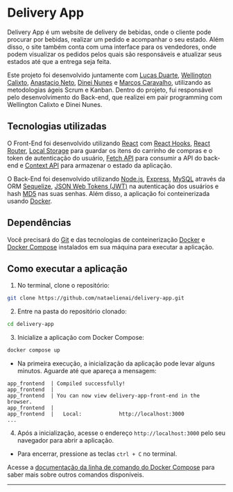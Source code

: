 # Delivery App

Delivery App é um website de delivery de bebidas, onde o cliente pode procurar por bebidas, realizar um pedido e acompanhar o seu estado. Além disso, o site também conta com uma interface para os vendedores, onde podem visualizar os pedidos pelos quais são responsáveis e atualizar seus estados até que a entrega seja feita.

Este projeto foi desenvolvido juntamente com [Lucas Duarte](https://github.com/lucsduartee), [Wellington Calixto](https://github.com/Calixto-Wellington), [Anastacio Neto](https://github.com/anastacioneto), [Dinei Nunes](https://github.com/dineinunes) e [Marcos Caravalho](https://github.com/ItsMarcosC), utilizando as metodologias ágeis Scrum e Kanban. Dentro do projeto, fui responsável pelo desenvolvimento do Back-end, que realizei em pair programming com Wellington Calixto e Dinei Nunes.

## Tecnologias utilizadas

O Front-End foi desenvolvido utilizando [React](https://reactjs.org/) com [React Hooks](https://reactjs.org/docs/hooks-intro.html), [React Router](https://reactrouter.com/), [Local Storage](https://developer.mozilla.org/en-US/docs/Web/API/Window/localStorage) para guardar os itens do carrinho de compras e o token de autenticação do usuário, [Fetch API](https://developer.mozilla.org/en-US/docs/Web/API/Fetch_API) para consumir a API do back-end e [Context API](https://reactjs.org/docs/context.html) para armazenar o estado da aplicação.

O Back-End foi desenvolvido utilizando [Node.js](https://nodejs.org/), [Express](https://expressjs.com/), [MySQL](https://www.mysql.com/) através da ORM [Sequelize](https://sequelize.org/), [JSON Web Tokens (JWT)](https://jwt.io/) na autenticação dos usuários e hash [MD5](https://en.wikipedia.org/wiki/MD5) nas suas senhas. Além disso, a aplicação foi conteinerizada usando [Docker](https://www.docker.com/).

## Dependências

Você precisará do [Git](https://git-scm.com/downloads) e das tecnologias de conteinerização [Docker](https://docs.docker.com/engine/install/) e [Docker Compose](https://docs.docker.com/compose/install/) instalados em sua máquina para executar a aplicação.

## Como executar a aplicação

1. No terminal, clone o repositório:
```sh
git clone https://github.com/nataelienai/delivery-app.git
```

2. Entre na pasta do repositório clonado:
```sh
cd delivery-app
```

3. Inicialize a aplicação com Docker Compose:
```sh
docker compose up
```

- Na primeira execução, a inicialização da aplicação pode levar alguns minutos. Aguarde até que apareça a mensagem:

```
app_frontend  | Compiled successfully!
app_frontend  | 
app_frontend  | You can now view delivery-app-front-end in the browser.
app_frontend  | 
app_frontend  |   Local:            http://localhost:3000
...
```

4. Após a inicialização, acesse o endereço `http://localhost:3000` pelo seu navegador para abrir a aplicação.

- Para encerrar, pressione as teclas `ctrl + C` no terminal.

Acesse a [documentação da linha de comando do Docker Compose](https://docs.docker.com/engine/reference/commandline/compose/#child-commands) para saber mais sobre outros comandos disponíveis.

---
